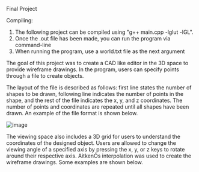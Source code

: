 Final Project

Compiling: 
1) The following project can be compiled using "g++ main.cpp -lglut -lGL".
2) Once the .out file has been made, you can run the program via command-line
3) When running the program, use a world.txt file as the next argument

The goal of this project was to create a CAD like editor in the 3D space to provide wireframe 
drawings. In the program, users can specify points through a file to create objects. 
 
The layout of the file is described as follows: first line states the number of shapes to be drawn, 
following line indicates the number of points in the shape, and the rest of the file indicates the x, 
y, and z coordinates. The number of points and coordinates are repeated until all shapes have 
been drawn. An example of the file format is shown below.


![image](https://github.com/Amit97-ops/wireframe-render/blob/master/world.png)
 
The viewing space also includes a 3D grid for users to understand the coordinates of the 
designed object. Users are allowed to change the viewing angle of a specified axis by pressing 
the x, y, or z keys to rotate around their respective axis. AitkenÕs interpolation was used to create 
the wireframe drawings. Some examples are shown below.  
     
 
